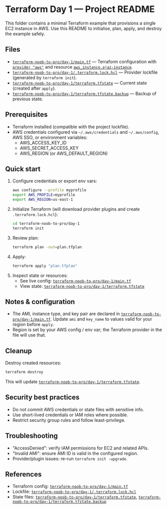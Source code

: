 # Terraform Day 1 — Project README

This folder contains a minimal Terraform example that provisions a single EC2 instance in AWS. Use this README to initialise, plan, apply, and destroy the example safely.

## Files
- [`terraform-noob-to-pro/day-1/main.tf`](terraform-noob-to-pro/day-1/main.tf) — Terraform configuration with [`provider "aws"`](terraform-noob-to-pro/day-1/main.tf) and resource [`aws_instance.ajaz-instance`](terraform-noob-to-pro/day-1/main.tf).
- [`terraform-noob-to-pro/day-1/.terraform.lock.hcl`](terraform-noob-to-pro/day-1/.terraform.lock.hcl) — Provider lockfile (generated by `terraform init`).
- [`terraform-noob-to-pro/day-1/terraform.tfstate`](terraform-noob-to-pro/day-1/terraform.tfstate) — Current state (created after `apply`).
- [`terraform-noob-to-pro/day-1/terraform.tfstate.backup`](terraform-noob-to-pro/day-1/terraform.tfstate.backup) — Backup of previous state.

## Prerequisites
- Terraform installed (compatible with the project lockfile).
- AWS credentials configured via `~/.aws/credentials` and `~/.aws/config`, AWS SSO, or environment variables:
  - AWS_ACCESS_KEY_ID
  - AWS_SECRET_ACCESS_KEY
  - AWS_REGION (or AWS_DEFAULT_REGION)

## Quick start
1. Configure credentials or export env vars:
   ```sh
   aws configure --profile myprofile
   export AWS_PROFILE=myprofile
   export AWS_REGION=us-east-1
   ```
2. Initialize Terraform (will download provider plugins and create `.terraform.lock.hcl`):
   ```sh
   cd terraform-noob-to-pro/day-1
   terraform init
   ```
3. Review plan:
   ```sh
   terraform plan -out=plan.tfplan
   ```
4. Apply:
   ```sh
   terraform apply "plan.tfplan"
   ```
5. Inspect state or resources:
   - See live config: [`terraform-noob-to-pro/day-1/main.tf`](terraform-noob-to-pro/day-1/main.tf)
   - View state: [`terraform-noob-to-pro/day-1/terraform.tfstate`](terraform-noob-to-pro/day-1/terraform.tfstate)

## Notes & configuration
- The AMI, instance type, and key pair are declared in [`terraform-noob-to-pro/day-1/main.tf`](terraform-noob-to-pro/day-1/main.tf). Update `ami` and `key_name` to values valid for your region before `apply`.
- Region is set by your AWS config / env var; the Terraform provider in the file will use that.

## Cleanup
Destroy created resources:
```sh
terraform destroy
```
This will update [`terraform-noob-to-pro/day-1/terraform.tfstate`](terraform-noob-to-pro/day-1/terraform.tfstate).

## Security best practices
- Do not commit AWS credentials or state files with sensitive info.
- Use short-lived credentials or IAM roles where possible.
- Restrict security group rules and follow least-privilege.

## Troubleshooting
- "AccessDenied": verify IAM permissions for EC2 and related APIs.
- "Invalid AMI": ensure AMI ID is valid in the configured region.
- Provider/plugin issues: re-run `terraform init -upgrade`.

## References
- Terraform config: [`terraform-noob-to-pro/day-1/main.tf`](terraform-noob-to-pro/day-1/main.tf)
- Lockfile: [`terraform-noob-to-pro/day-1/.terraform.lock.hcl`](terraform-noob-to-pro/day-1/.terraform.lock.hcl)
- State files: [`terraform-noob-to-pro/day-1/terraform.tfstate`](terraform-noob-to-pro/day-1/terraform.tfstate), [`terraform-noob-to-pro/day-1/terraform.tfstate.backup`](terraform-noob-to-pro/day-1/terraform.tfstate.backup)